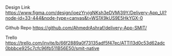 Design Link
https://www.figma.com/design/ioezYryjgNKsh3eDVMj39Y/Delivery-App_UI?node-id=33-444&node-type=canvas&t=WS1X9kUS9E5HkYGX-0

Github Repo
https://github.com/AhmedrAshraf/delivery-App-SMIT/

Trello
https://trello.com/invite/b/66f2889a0f73135adf5f47ec/ATTI13d0c53d62adc0bbbce925c7cfc96fb511B56E50/smit-native
